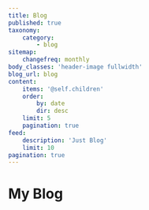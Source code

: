 ```yaml
---
title: Blog
published: true
taxonomy:
    category:
        - blog
sitemap:
    changefreq: monthly
body_classes: 'header-image fullwidth'
blog_url: blog
content:
    items: '@self.children'
    order:
        by: date
        dir: desc
    limit: 5
    pagination: true
feed:
    description: 'Just Blog'
    limit: 10
pagination: true
---
```


# My Blog


